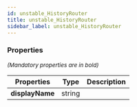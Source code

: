 ```yaml
---
id: unstable_HistoryRouter
title: unstable_HistoryRouter
sidebar_label: unstable_HistoryRouter
---
```




### Properties

<font size="2"><i>(Mandatory properties are in bold)</i></font>

| Properties | Type | Description |
| --------- | ---- | ----------- |
| **displayName** | string |  |
